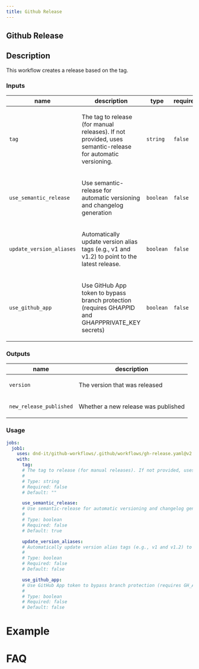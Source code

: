 ```yaml
---
title: Github Release
---
```


<!-- action-docs-header source=".github/workflows/gh-release.yaml" -->
## Github Release
<!-- action-docs-header source=".github/workflows/gh-release.yaml" -->

## Description

This workflow creates a release based on the tag.

<!-- action-docs-inputs source=".github/workflows/gh-release.yaml" -->
### Inputs

| name | description | type | required | default |
| --- | --- | --- | --- | --- |
| `tag` | <p>The tag to release (for manual releases). If not provided, uses semantic-release for automatic versioning.</p> | `string` | `false` | `""` |
| `use_semantic_release` | <p>Use semantic-release for automatic versioning and changelog generation</p> | `boolean` | `false` | `true` |
| `update_version_aliases` | <p>Automatically update version alias tags (e.g., v1 and v1.2) to point to the latest release.</p> | `boolean` | `false` | `false` |
| `use_github_app` | <p>Use GitHub App token to bypass branch protection (requires GH<em>APP</em>ID and GH<em>APP</em>PRIVATE_KEY secrets)</p> | `boolean` | `false` | `false` |
<!-- action-docs-inputs source=".github/workflows/gh-release.yaml" -->

<!-- action-docs-outputs source=".github/workflows/gh-release.yaml" -->
### Outputs

| name | description |
| --- | --- |
| `version` | <p>The version that was released</p> |
| `new_release_published` | <p>Whether a new release was published</p> |
<!-- action-docs-outputs source=".github/workflows/gh-release.yaml" -->

<!-- action-docs-usage source=".github/workflows/gh-release.yaml" project="dnd-it/github-workflows/.github/workflows/gh-release.yaml" version="v2" -->
### Usage

```yaml
jobs:
  job1:
    uses: dnd-it/github-workflows/.github/workflows/gh-release.yaml@v2
    with:
      tag:
      # The tag to release (for manual releases). If not provided, uses semantic-release for automatic versioning.
      #
      # Type: string
      # Required: false
      # Default: ""

      use_semantic_release:
      # Use semantic-release for automatic versioning and changelog generation
      #
      # Type: boolean
      # Required: false
      # Default: true

      update_version_aliases:
      # Automatically update version alias tags (e.g., v1 and v1.2) to point to the latest release.
      #
      # Type: boolean
      # Required: false
      # Default: false

      use_github_app:
      # Use GitHub App token to bypass branch protection (requires GH_APP_ID and GH_APP_PRIVATE_KEY secrets)
      #
      # Type: boolean
      # Required: false
      # Default: false
```
<!-- action-docs-usage source=".github/workflows/gh-release.yaml" project="dnd-it/github-workflows/.github/workflows/gh-release.yaml" version="v2" -->

# Example

# FAQ
